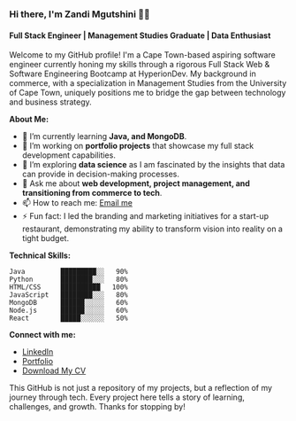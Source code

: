 ### Hi there, I'm Zandi Mgutshini 👋🏾

#### Full Stack Engineer | Management Studies Graduate | Data Enthusiast

Welcome to my GitHub profile! I'm a Cape Town-based aspiring software engineer currently honing my skills through a rigorous Full Stack Web & Software Engineering Bootcamp at HyperionDev. My background in commerce, with a specialization in Management Studies from the University of Cape Town, uniquely positions me to bridge the gap between technology and business strategy.

**About Me:**
- 🌱 I’m currently learning **Java, and MongoDB**.
- 🔭 I’m working on **portfolio projects** that showcase my full stack development capabilities.
- 🤔 I’m exploring **data science** as I am fascinated by the insights that data can provide in decision-making processes.
- 💬 Ask me about **web development, project management, and transitioning from commerce to tech**.
- 📫 How to reach me: [Email me](mailto:scalier-places.02@icloud.com)
- ⚡ Fun fact: I led the branding and marketing initiatives for a start-up restaurant, demonstrating my ability to transform vision into reality on a tight budget.

**Technical Skills:**
```text
Java         █████████░░   90%
Python       ████████░░░   80%
HTML/CSS     ██████████   100%
JavaScript   ████████░░░   80%
MongoDB      ██████░░░░░   60%
Node.js      ██████░░░░░   60%
React        █████░░░░░░   50%
```

**Connect with me:**
- [LinkedIn](https://www.linkedin.com/in/zandile-mgutshini)
- [Portfolio](https://zandi-mgutshini.github.io/my-cv-website/)
- [Download My CV](https://github.com/zandi-mgutshini/zandi-mgutshini/files/15328034/Zandile.Mgutshini.Public.CV.pdf)

This GitHub is not just a repository of my projects, but a reflection of my journey through tech. Every project here tells a story of learning, challenges, and growth. Thanks for stopping by!
